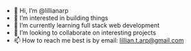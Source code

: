 - 👋 Hi, I’m @lillianarp
- 👀 I’m interested in building things
- 🌱 I’m currently learning full stack web development
- 💞️ I’m looking to collaborate on interesting projects
- 📫 How to reach me best is by email: lillian.t.arp@gmail.com

<!---
lillianarp/lillianarp is a ✨ special ✨ repository because its `README.md` (this file) appears on your GitHub profile.
You can click the Preview link to take a look at your changes.
--->
